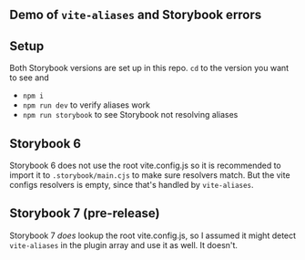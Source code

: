 ## Demo of `vite-aliases` and Storybook errors

## Setup

Both Storybook versions are set up in this repo. `cd` to the version you want to see and

-   `npm i`
-   `npm run dev` to verify aliases work
-   `npm run storybook` to see Storybook not resolving aliases

## Storybook 6

Storybook 6 does not use the root vite.config.js so it is recommended to import it to `.storybook/main.cjs` to make sure resolvers match. But the vite configs resolvers is empty, since that's handled by `vite-aliases`.

## Storybook 7 (pre-release)

Storybook 7 _does_ lookup the root vite.config.js, so I assumed it might detect `vite-aliases` in the plugin array and use it as well. It doesn't.
